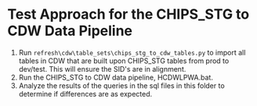 # Test Approach for the CHIPS_STG to CDW Data Pipeline

1. Run `refresh\cdw\table_sets\chips_stg_to_cdw_tables.py` to import all tables in CDW that are built upon CHIPS_STG tables from prod to dev/test. This will ensure the SID's are in alignment.
2. Run the CHIPS_STG to CDW data pipeline, HCDWLPWA.bat.
3. Analyze the results of the queries in the sql files in this folder to determine if differences are as expected.